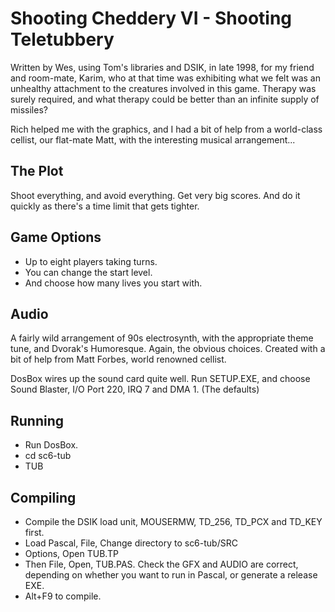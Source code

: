 # Shooting Cheddery VI - Shooting Teletubbery

Written by Wes, using Tom's libraries and DSIK, in late 1998, for my
friend and room-mate, Karim, who at that time was exhibiting what we
felt was an unhealthy attachment to the creatures involved in this
game. Therapy was surely required, and what therapy could be better
than an infinite supply of missiles?

Rich helped me with the graphics, and I had a bit of help from a 
world-class cellist, our flat-mate Matt, with the interesting musical
arrangement...

## The Plot

Shoot everything, and avoid everything. Get very big scores. And do it
quickly as there's a time limit that gets tighter.

## Game Options

* Up to eight players taking turns.
* You can change the start level.
* And choose how many lives you start with.

## Audio

A fairly wild arrangement of 90s electrosynth, with the appropriate theme
tune, and Dvorak's Humoresque. Again, the obvious choices. Created with
a bit of help from Matt Forbes, world renowned cellist. 

DosBox wires up the sound card quite well. Run SETUP.EXE, and choose Sound Blaster, 
I/O Port 220, IRQ 7 and DMA 1. (The defaults)

## Running

* Run DosBox.
* cd sc6-tub
* TUB

## Compiling

* Compile the DSIK load unit, MOUSERMW, TD_256, TD_PCX and TD_KEY first.
* Load Pascal, File, Change directory to sc6-tub/SRC
* Options, Open TUB.TP
* Then File, Open, TUB.PAS. Check the GFX and AUDIO are correct, depending on whether you want to run in Pascal, or generate a release EXE.
* Alt+F9 to compile.
